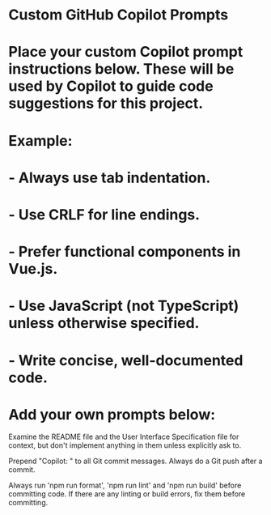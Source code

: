 # Custom GitHub Copilot Prompts
# Place your custom Copilot prompt instructions below. These will be used by Copilot to guide code suggestions for this project.

# Example:
# - Always use tab indentation.
# - Use CRLF for line endings.
# - Prefer functional components in Vue.js.
# - Use JavaScript (not TypeScript) unless otherwise specified.
# - Write concise, well-documented code.

# Add your own prompts below:
Examine the README file and the User Interface Specification file for context, but don't implement anything in them unless explicitly ask to.

Prepend "Copilot: " to all Git commit messages. Always do a Git push after a commit.

Always run 'npm run format', 'npm run lint' and 'npm run build' before committing code. If there are any linting or build errors, fix them before committing.

